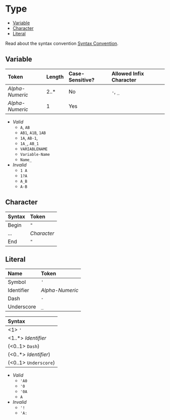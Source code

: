 # Type

- [Variable](#variable)
- [Character](#character)
- [Literal](#literal)

Read about the syntax convention [Syntax Convention](syntax-convention).

## Variable

| Token           | Length | **Case-Sensitive?** | Allowed Infix Character |
| :-------------- | :----- | :------------------ | :---------------------  |
| _Alpha-Numeric_ | 2..*   | No                  | `-`, `_`                |
| _Alpha-Numeric_ | 1      | Yes                 |                         |

- _Valid_
  - `A`, `AB`
  - `AB1`, `A1B`, `1AB`
  - `1A`, `AB-1`,
  - `1A_`, `AB_1`
  - `VARIABLENAME`
  - `Variable-Name`
  - `Name_`
- _Invalid_
  - `1 A`
  - `1?A`
  - `A_B`
  - `A-B`

## Character

| Syntax | Token       |
| :----- | :---------- |
| Begin  | `"`         |
| ...    | _Character_ |
| End    | `"`         |

## Literal

| Name       | Token           |
| :--------- | :-------------- |
| Symbol     | `'`             |
| Identifier | _Alpha-Numeric_ |
| Dash       | `-`             |
| Underscore | `_`             |

| Syntax                |
| :-------------------- |
| <1> `'`               |
| <1..*> _Identifier_   |
| (<0..1> `Dash`)       |
| (<0..*> _Identifier_) |
| (<0..1> `Underscore`) |

- _Valid_
  - `'A0`
  - `'0`
  - `'0A`
  - `A`
- _Invalid_
  - `'!`
  - `'A:`
